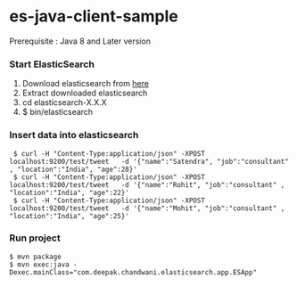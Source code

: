# es-java-client-sample
 Prerequisite : Java 8 and Later version 

### Start ElasticSearch
1) Download elasticsearch from [here](https://www.elastic.co/downloads/elasticsearch)   
2) Extract downloaded elasticsearch     
3) cd elasticsearch-X.X.X       
4) $ bin/elasticsearch     

### Insert data into elasticsearch
     $ curl -H "Content-Type:application/json" -XPOST localhost:9200/test/tweet   -d '{"name":"Satendra", "job":"consultant" , "location":"India", "age":28}'
     $ curl -H "Content-Type:application/json" -XPOST localhost:9200/test/tweet   -d '{"name":"Rohit", "job":"consultant" , "location":"India", "age":22}'
     $ curl -H "Content-Type:application/json" -XPOST localhost:9200/test/tweet   -d '{"name":"Mohit", "job":"consultant" , "location":"India", "age":25}'
 

### Run project 
    $ mvn package
    $ mvn exec:java -Dexec.mainClass="com.deepak.chandwani.elasticsearch.app.ESApp"

